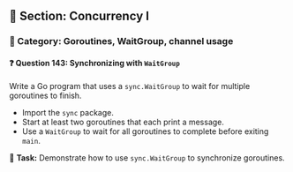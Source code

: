 ## 📘 Section: Concurrency I  
### 🔹 Category: Goroutines, WaitGroup, channel usage  
#### ❓ Question 143: Synchronizing with `WaitGroup`

Write a Go program that uses a `sync.WaitGroup` to wait for multiple goroutines to finish.

- Import the `sync` package.
- Start at least two goroutines that each print a message.
- Use a `WaitGroup` to wait for all goroutines to complete before exiting `main`.

🔧 **Task:** Demonstrate how to use `sync.WaitGroup` to synchronize goroutines.
